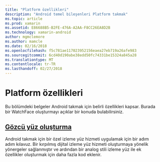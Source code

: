 ```yaml
---
title: "Platform özellikleri"
description: "Android temel bileşenleri Platform takmak"
ms.topic: article
ms.prod: xamarin
ms.assetid: E86688B5-B2FE-476A-A2AA-F8CC26EA8D2B
ms.technology: xamarin-android
author: mgmclemore
ms.author: mamcle
ms.date: 02/16/2018
ms.openlocfilehash: f5c781ae117023952156eaea27eb719a26afe983
ms.sourcegitcommit: 6cd40d190abe38edd50fc74331be15324a845a28
ms.translationtype: MT
ms.contentlocale: tr-TR
ms.lasthandoff: 02/27/2018
---
```

# <a name="platform-features"></a>Platform özellikleri

Bu bölümdeki belgeler Android takmak için belirli özellikleri kapsar. Burada bir WatchFace oluşturmayı açıklar bir konuda bulabilirsiniz.
 
##  <a name="creating-a-watch-faceandroidwearplatformcreating-a-watchfacemd"></a>[Gözcü yüz oluşturma](~/android/wear/platform/creating-a-watchface.md)

Android takmak için bir özel izleme yüz hizmeti uygulamak için bir adım adım kılavuz. Bir kırpılmış dijital izleme yüz hizmeti oluşturmaya yönelik yönergeler sağlanmıştır ve ardından bir analog stili izleme yüz ile ek özellikler oluşturmak için daha fazla kod eklenir.
